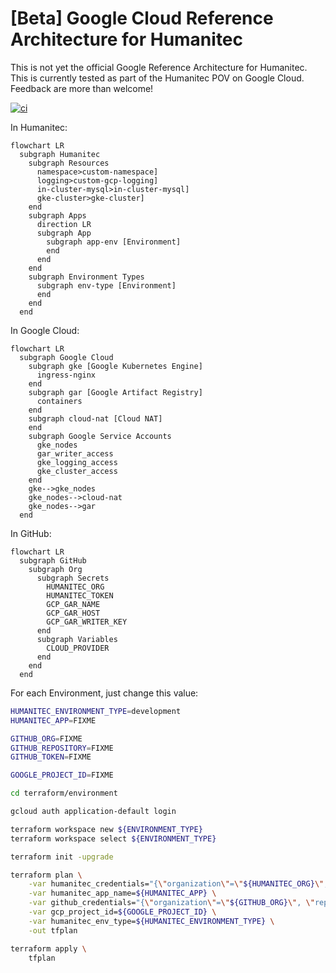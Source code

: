 # [Beta] Google Cloud Reference Architecture for Humanitec

This is not yet the official Google Reference Architecture for Humanitec. This is currently tested as part of the Humanitec POV on Google Cloud. Feedback are more than welcome!

[![ci](https://github.com/Humanitec-DemoOrg/google-cloud-reference-architecture/actions/workflows/ci.yaml/badge.svg)](https://github.com/Humanitec-DemoOrg/google-cloud-reference-architecture/actions/workflows/ci.yaml)

In Humanitec:

```mermaid
flowchart LR
  subgraph Humanitec
    subgraph Resources
      namespace>custom-namespace]
      logging>custom-gcp-logging]
      in-cluster-mysql>in-cluster-mysql]
      gke-cluster>gke-cluster]
    end
    subgraph Apps
      direction LR
      subgraph App
        subgraph app-env [Environment]
        end
      end
    end
    subgraph Environment Types
      subgraph env-type [Environment]
      end
    end
  end
```

In Google Cloud:

```mermaid
flowchart LR
  subgraph Google Cloud
    subgraph gke [Google Kubernetes Engine]
      ingress-nginx
    end
    subgraph gar [Google Artifact Registry]
      containers
    end
    subgraph cloud-nat [Cloud NAT]
    end
    subgraph Google Service Accounts
      gke_nodes
      gar_writer_access
      gke_logging_access
      gke_cluster_access
    end
    gke-->gke_nodes
    gke_nodes-->cloud-nat
    gke_nodes-->gar
  end
```

In GitHub:

```mermaid
flowchart LR
  subgraph GitHub
    subgraph Org
      subgraph Secrets
        HUMANITEC_ORG
        HUMANITEC_TOKEN
        GCP_GAR_NAME
        GCP_GAR_HOST
        GCP_GAR_WRITER_KEY
      end
      subgraph Variables
        CLOUD_PROVIDER
      end
    end
  end
```

For each Environment, just change this value:
```bash
HUMANITEC_ENVIRONMENT_TYPE=development
HUMANITEC_APP=FIXME

GITHUB_ORG=FIXME
GITHUB_REPOSITORY=FIXME
GITHUB_TOKEN=FIXME

GOOGLE_PROJECT_ID=FIXME
```

```bash
cd terraform/environment

gcloud auth application-default login

terraform workspace new ${ENVIRONMENT_TYPE}
terraform workspace select ${ENVIRONMENT_TYPE}

terraform init -upgrade

terraform plan \
    -var humanitec_credentials="{\"organization\"=\"${HUMANITEC_ORG}\", \"token\"=\"${HUMANITEC_TOKEN}\"}" \
    -var humanitec_app_name=${HUMANITEC_APP} \
    -var github_credentials="{\"organization\"=\"${GITHUB_ORG}\", \"repository\"=\"${GITHUB_REPOSITORY}\", \"token\"=\"${GITHUB_TOKEN}\"}" \
    -var gcp_project_id=${GOOGLE_PROJECT_ID} \
    -var humanitec_env_type=${HUMANITEC_ENVIRONMENT_TYPE} \
    -out tfplan

terraform apply \
    tfplan
```